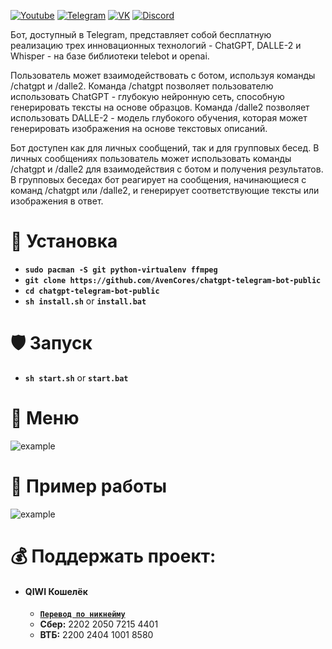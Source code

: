 [![Youtube](https://user-images.githubusercontent.com/64781822/185656066-cdb875f1-ade6-4499-ae50-79a4f61fdc3e.png)](https://www.youtube.com/@hzfmain/) [![Telegram](https://user-images.githubusercontent.com/64781822/185657127-657c530b-3849-4931-ab91-63d6f0508330.png)](https://t.me/hzfnews) [![VK](https://user-images.githubusercontent.com/64781822/185657778-21a240e2-da1f-4b72-b37e-447c9adebfcb.png)](https://vk.com/hzforum1) [![Discord](https://user-images.githubusercontent.com/64781822/185659753-b997c6db-c91a-42c0-8876-6826d46568ba.png)](https://discord.com/invite/7bneGfUS5h)

Бот, доступный в Telegram, представляет собой бесплатную реализацию трех инновационных технологий - ChatGPT, DALLE-2 и Whisper - на базе библиотеки telebot и openai.

Пользователь может взаимодействовать с ботом, используя команды /chatgpt и /dalle2. Команда /chatgpt позволяет пользователю использовать ChatGPT - глубокую нейронную сеть, способную генерировать тексты на основе образцов. Команда /dalle2 позволяет использовать DALLE-2 - модель глубокого обучения, которая может генерировать изображения на основе текстовых описаний.

Бот доступен как для личных сообщений, так и для групповых бесед. В личных сообщениях пользователь может использовать команды /chatgpt и /dalle2 для взаимодействия с ботом и получения результатов. В групповых беседах бот реагирует на сообщения, начинающиеся с команд /chatgpt или /dalle2, и генерирует соответствующие тексты или изображения в ответ.

# 🧬 Установка
+ **`sudo pacman -S git python-virtualenv ffmpeg`**
+ **`git clone https://github.com/AvenCores/chatgpt-telegram-bot-public`**
+ **`cd chatgpt-telegram-bot-public`**
+ **`sh install.sh`** or **`install.bat`**

# 🛡️ Запуск
+ **`sh start.sh`** or **`start.bat`**

# 👾 Меню
![example](https://i.imgur.com/AvlADPa.png)

# 🖤 Пример работы
![example](https://i.imgur.com/vORaTRT.png)

# 💰 Поддержать проект:

+ #### **QIWI Кошелёк**
  + [**`Перевод по никнейму`**](https://qiwi.com/n/AVENCORESDONATE)
  + **Сбер:** 2202 2050 7215 4401
  + **ВТБ:** 2200 2404 1001 8580
